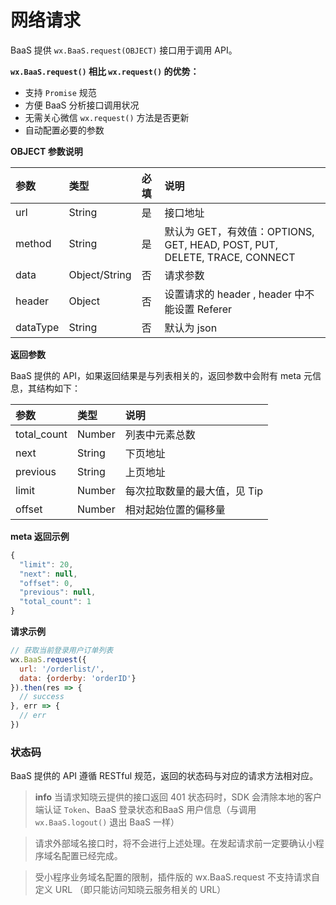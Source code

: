 <!-- ex_nonav -->

# 网络请求

BaaS 提供 `wx.BaaS.request(OBJECT)` 接口用于调用 API。

**`wx.BaaS.request()` 相比 `wx.request()` 的优势：**

- 支持 `Promise` 规范
- 方便 BaaS 分析接口调用状况
- 无需关心微信 `wx.request()` 方法是否更新
- 自动配置必要的参数

**OBJECT 参数说明**

| 参数      | 类型           | 必填 | 说明 |
| :------- | :------------ | :--- | :-- |
| url      | String        | 是   | 接口地址 |
| method   | String        | 是   | 默认为 GET，有效值：OPTIONS, GET, HEAD, POST, PUT, DELETE, TRACE, CONNECT |
| data     | Object/String | 否   | 请求参数 |
| header   | Object        | 否   | 设置请求的 header , header 中不能设置 Referer |
| dataType | String        | 否   | 默认为 json |

**返回参数**

BaaS 提供的 API，如果返回结果是与列表相关的，返回参数中会附有 meta 元信息，其结构如下：

| 参数         | 类型   | 说明 |
| :---------  | :----- | :--- |
| total_count | Number | 列表中元素总数 |
| next        | String | 下页地址 |
| previous    | String | 上页地址 |
| limit       | Number | 每次拉取数量的最大值，见 Tip |
| offset      | Number | 相对起始位置的偏移量 |

**meta 返回示例**

```js
{
  "limit": 20,
  "next": null,
  "offset": 0,
  "previous": null,
  "total_count": 1
}

```

**请求示例**

```js
// 获取当前登录用户订单列表
wx.BaaS.request({
  url: '/orderlist/',
  data: {orderby: 'orderID'}
}).then(res => {
  // success
}, err => {
  // err
})
```

### 状态码

BaaS 提供的 API 遵循 RESTful 规范，返回的状态码与对应的请求方法相对应。

> **info**
> 当请求知晓云提供的接口返回 401 状态码时，SDK 会清除本地的客户端认证 `Token`、BaaS 登录状态和BaaS 用户信息（与调用 `wx.BaaS.logout()` 退出 BaaS 一样）

> 请求外部域名接口时，将不会进行上述处理。在发起请求前一定要确认小程序域名配置已经完成。

> 受小程序业务域名配置的限制，插件版的 wx.BaaS.request 不支持请求自定义 URL （即只能访问知晓云服务相关的 URL）